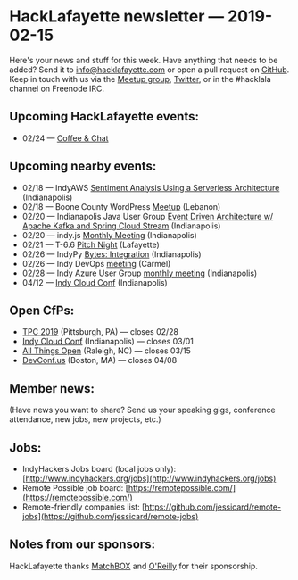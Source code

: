 # HackLafayette newsletter — 2019-02-15

Here's your news and stuff for this week. Have anything that needs to be added? Send it to info@hacklafayette.com or open a pull request on [GitHub](https://github.com/hacklafayette/newsletter). Keep in touch with us via the [Meetup group](https://www.meetup.com/hacklafayette/), [Twitter](https://twitter.com/hacklafayette), or in the #hacklala channel on Freenode IRC.

## Upcoming HackLafayette events:

* 02/24 — [Coffee & Chat](https://www.meetup.com/hacklafayette/events/fmlpkqyzdbgc/)

## Upcoming nearby events:
* 02/18 — IndyAWS [Sentiment Analysis Using a Serverless Architecture](https://www.meetup.com/IndyAWS/events/sjrtmpyzdbzb/) (Indianapolis)
* 02/18 — Boone County WordPress [Meetup](https://www.meetup.com/Boone-County-WordPress-Meetup/events/jlbhvpyzdbzb/) (Lebanon)
* 02/20 — Indianapolis Java User Group [Event Driven Architecture w/ Apache Kafka and Spring Cloud Stream](https://www.meetup.com/Indianapolis-Java-User-Group/events/258217954/) (Indianapolis)
* 02/20 — indy.js [Monthly Meeting](https://www.meetup.com/indyjs/events/ljvvdpyzdbbc/) (Indianapolis)
* 02/21 — T-6.6 [Pitch Night](https://www.meetup.com/tminus/events/257719118/) (Lafayette)
* 02/26 — IndyPy [Bytes: Integration](https://www.meetup.com/indypy/events/lbdfpqyzdbjc/) (Indianapolis)
* 02/26 — Indy DevOps [meeting](https://www.meetup.com/IndyDevOps/events/gjthrqyzdbkc/) (Carmel)
* 02/28 — Indy Azure User Group [monthly meeting](https://www.meetup.com/Indy-Azure-User-Group/events/xkhznpyzdblc/) (Indianapolis)
* 04/12 — [Indy Cloud Conf](https://ti.to/six-feet-up/indy-cloud-conf-2019) (Indianapolis)

## Open CfPs:
* [TPC 2019](https://www.papercall.io/tpccfp) (Pittsburgh, PA) — closes 02/28
* [Indy Cloud Conf](https://www.papercall.io/indy-cloud-con-2019) (Indianapolis) — closes 03/01
* [All Things Open](https://allthingsopen.org/call-for-papers/) (Raleigh, NC) — closes 03/15
* [DevConf.us](https://devconf.info/us) (Boston, MA) — closes 04/08

## Member news:

(Have news you want to share? Send us your speaking gigs, conference attendance, new jobs, new projects, etc.)


## Jobs:

- IndyHackers Jobs board (local jobs only): [http://www.indyhackers.org/jobs](http://www.indyhackers.org/jobs)
- Remote Possible job board: [https://remotepossible.com/](https://remotepossible.com/)
- Remote-friendly companies list: [https://github.com/jessicard/remote-jobs](https://github.com/jessicard/remote-jobs)

## Notes from our sponsors:

HackLafayette thanks [MatchBOX](http://matchboxstudio.org/) and [O'Reilly](http://www.oreilly.com/) for their sponsorship.
